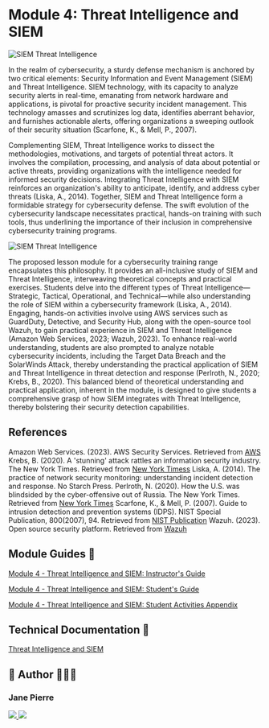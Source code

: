 # Module 4: Threat Intelligence and SIEM




![SIEM Threat Intelligence](https://drive.google.com/uc?export=view&id=1G8TIDCB9OsRmgUTI1k9ukMKa8P6BD9fq)




In the realm of cybersecurity, a sturdy defense mechanism is anchored by two critical elements: Security Information and Event Management (SIEM) and Threat Intelligence. SIEM technology, with its capacity to analyze security alerts in real-time, emanating from network hardware and applications, is pivotal for proactive security incident management. This technology amasses and scrutinizes log data, identifies aberrant behavior, and furnishes actionable alerts, offering organizations a sweeping outlook of their security situation (Scarfone, K., & Mell, P., 2007).

Complementing SIEM, Threat Intelligence works to dissect the methodologies, motivations, and targets of potential threat actors. It involves the compilation, processing, and analysis of data about potential or active threats, providing organizations with the intelligence needed for informed security decisions. Integrating Threat Intelligence with SIEM reinforces an organization's ability to anticipate, identify, and address cyber threats (Liska, A., 2014).  Together, SIEM and Threat Intelligence form a formidable strategy for cybersecurity defense. The swift evolution of the cybersecurity landscape necessitates practical, hands-on training with such tools, thus underlining the importance of their inclusion in comprehensive cybersecurity training programs.



![SIEM Threat Intelligence](https://drive.google.com/uc?export=view&id=1MJLpGPDlSowzyTr9IBX7e7MjYde_aXja) 


The proposed lesson module for a cybersecurity training range encapsulates this philosophy. It provides an all-inclusive study of SIEM and Threat Intelligence, interweaving theoretical concepts and practical exercises. Students delve into the different types of Threat Intelligence—Strategic, Tactical, Operational, and Technical—while also understanding the role of SIEM within a cybersecurity framework (Liska, A., 2014).  Engaging, hands-on activities involve using AWS services such as GuardDuty, Detective, and Security Hub, along with the open-source tool Wazuh, to gain practical experience in SIEM and Threat Intelligence (Amazon Web Services, 2023; Wazuh, 2023).  To enhance real-world understanding, students are also prompted to analyze notable cybersecurity incidents, including the Target Data Breach and the SolarWinds Attack, thereby understanding the practical application of SIEM and Threat Intelligence in threat detection and response (Perlroth, N., 2020; Krebs, B., 2020). This balanced blend of theoretical understanding and practical application, inherent in the module, is designed to give students a comprehensive grasp of how SIEM integrates with Threat Intelligence, thereby bolstering their security detection capabilities.

## References

Amazon Web Services. (2023). AWS Security Services. Retrieved from [AWS](https://aws.amazon.com/security/)
Krebs, B. (2020). A 'stunning' attack rattles an information security industry. The New York Times. Retrieved from [New York Timess](https://www.nytimes.com/2020/12/14/us/politics/russia-hack-nsa-homeland-security-pentagon.html)
Liska, A. (2014). The practice of network security monitoring: understanding incident detection and response. No Starch Press.
Perlroth, N. (2020). How the U.S. was blindsided by the cyber-offensive out of Russia. The New York Times. Retrieved from [New York Times](https://www.nytimes.com/2020/12/17/us/politics/russia-cyber-hack-trump.html)
Scarfone, K., & Mell, P. (2007). Guide to intrusion detection and prevention systems (IDPS). NIST Special Publication, 800(2007), 94. Retrieved from [NIST Publication](https://csrc.nist.gov/publications/detail/sp/800-94/final)
Wazuh. (2023). Open source security platform. Retrieved from [Wazuh](https://wazuh.com/)

## Module Guides 🤖

[Module 4 - Threat Intelligence and SIEM: Instructor's Guide](https://drive.google.com/file/d/1DAtrzSiTnPulALYw2hCVT5GG3-rB8_Lf/view?usp=share_link)

[Module 4 - Threat Intelligence and SIEM: Student's Guide](https://drive.google.com/file/d/1UTt4KavASu763pDgS_E6Udv9nnc-gGwt/view?usp=share_link)

[Module 4 - Threat Intelligence and SIEM: Student Activities Appendix](https://drive.google.com/file/d/1dwUM3VJFeuqU5eN44Xqb6X_yXbx3BSRt/view?usp=share_link)

## Technical Documentation 🤖

[Threat Intelligence and SIEM](https://docs.google.com/document/d/1b6XRifu6GrG2PE__bY1PCyEI1Y6wmvTb)

## 🔗 Author 👩🏽‍💻 

### Jane Pierre <p align="left">
  <a href="https://www.linkedin.com/in/jane-pierre-page/">
    <img src="https://skillicons.dev/icons?i=linkedin" />
  </a>  
    <a href="https://github.com/jjperipheral">
    <img src="https://skillicons.dev/icons?i=github" />
  </a>
</p>
